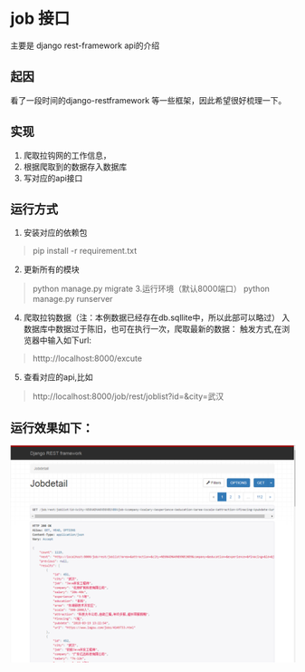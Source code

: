# job  接口
主要是 django rest-framework api的介绍

## 起因
看了一段时间的django-restframework 等一些框架，因此希望很好梳理一下。


## 实现

1. 爬取拉钩网的工作信息，
2. 根据爬取到的数据存入数据库
3. 写对应的api接口

## 运行方式
1. 安装对应的依赖包
> pip install -r requirement.txt
2. 更新所有的模块
> python manage.py migrate
3.运行环境（默认8000端口）
> python manage.py runserver
4. 爬取拉钩数据（注：本例数据已经存在db.sqllite中，所以此部可以略过）
入数据库中数据过于陈旧，也可在执行一次，爬取最新的数据：
触发方式,在浏览器中输入如下url:
> htttp://localhost:8000/excute

5. 查看对应的api,比如
> http://localhost:8000/job/rest/joblist?id=&city=武汉

## 运行效果如下：
![image](https://github.com/huangxifa/job/blob/master/jobfinder/django_rest_framework.png)

